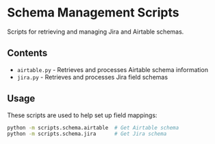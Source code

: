# Schema Management Scripts

Scripts for retrieving and managing Jira and Airtable schemas.

## Contents

- `airtable.py` - Retrieves and processes Airtable schema information
- `jira.py` - Retrieves and processes Jira field schemas

## Usage

These scripts are used to help set up field mappings:
```bash
python -m scripts.schema.airtable  # Get Airtable schema
python -m scripts.schema.jira      # Get Jira schema
```
